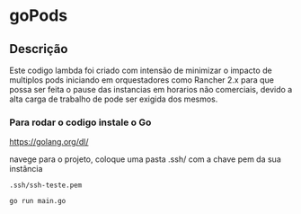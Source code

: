 # goPods

## Descrição

Este codigo lambda foi criado com intensão de minimizar o impacto de multiplos pods iniciando em orquestadores como Rancher 2.x para que possa ser feita o pause das instancias em horarios não comerciais, devido a alta carga de trabalho de pode ser exigida dos mesmos.


### Para rodar o codigo instale o Go
https://golang.org/dl/

navege para o projeto, coloque uma pasta .ssh/ com a chave pem da sua instância

```
.ssh/ssh-teste.pem

go run main.go
```


